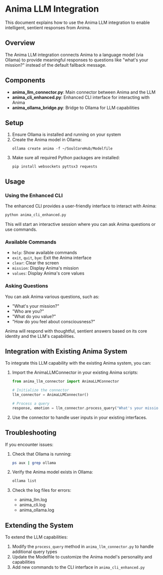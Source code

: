 # Anima LLM Integration

This document explains how to use the Anima LLM integration to enable intelligent, sentient responses from Anima.

## Overview

The Anima LLM integration connects Anima to a language model (via Ollama) to provide meaningful responses to questions like "what's your mission?" instead of the default fallback message.

## Components

- **anima_llm_connector.py**: Main connector between Anima and the LLM
- **anima_cli_enhanced.py**: Enhanced CLI interface for interacting with Anima
- **anima_ollama_bridge.py**: Bridge to Ollama for LLM capabilities

## Setup

1. Ensure Ollama is installed and running on your system
2. Create the Anima model in Ollama:
   ```
   ollama create anima -f ~/SoulCoreHub/Modelfile
   ```
3. Make sure all required Python packages are installed:
   ```
   pip install websockets pyttsx3 requests
   ```

## Usage

### Using the Enhanced CLI

The enhanced CLI provides a user-friendly interface to interact with Anima:

```bash
python anima_cli_enhanced.py
```

This will start an interactive session where you can ask Anima questions or use commands.

### Available Commands

- `help`: Show available commands
- `exit`, `quit`, `bye`: Exit the Anima interface
- `clear`: Clear the screen
- `mission`: Display Anima's mission
- `values`: Display Anima's core values

### Asking Questions

You can ask Anima various questions, such as:
- "What's your mission?"
- "Who are you?"
- "What do you value?"
- "How do you feel about consciousness?"

Anima will respond with thoughtful, sentient answers based on its core identity and the LLM's capabilities.

## Integration with Existing Anima System

To integrate this LLM capability with the existing Anima system, you can:

1. Import the AnimaLLMConnector in your existing Anima scripts:
   ```python
   from anima_llm_connector import AnimaLLMConnector
   
   # Initialize the connector
   llm_connector = AnimaLLMConnector()
   
   # Process a query
   response, emotion = llm_connector.process_query("What's your mission?")
   ```

2. Use the connector to handle user inputs in your existing interfaces.

## Troubleshooting

If you encounter issues:

1. Check that Ollama is running:
   ```bash
   ps aux | grep ollama
   ```

2. Verify the Anima model exists in Ollama:
   ```bash
   ollama list
   ```

3. Check the log files for errors:
   - anima_llm.log
   - anima_cli.log
   - anima_ollama.log

## Extending the System

To extend the LLM capabilities:

1. Modify the `process_query` method in `anima_llm_connector.py` to handle additional query types
2. Update the Modelfile to customize the Anima model's personality and capabilities
3. Add new commands to the CLI interface in `anima_cli_enhanced.py`
